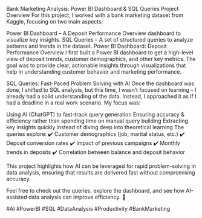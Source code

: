 Bank Marketing Analysis: Power BI Dashboard & SQL Queries
Project Overview
For this project, I worked with a bank marketing dataset from Kaggle, focusing on two main aspects:

Power BI Dashboard – A Deposit Performance Overview dashboard to visualize key insights.
SQL Queries – A set of structured queries to analyze patterns and trends in the dataset.
Power BI Dashboard: Deposit Performance Overview
I first built a Power BI dashboard to get a high-level view of deposit trends, customer demographics, and other key metrics. The goal was to provide clear, actionable insights through visualizations that help in understanding customer behavior and marketing performance.

SQL Queries: Fast-Paced Problem Solving with AI
Once the dashboard was done, I shifted to SQL analysis, but this time, I wasn’t focused on learning – I already had a solid understanding of the data. Instead, I approached it as if I had a deadline in a real work scenario. My focus was:

Using AI (ChatGPT) to fast-track query generation
Ensuring accuracy & efficiency rather than spending time on manual query building
Extracting key insights quickly instead of diving deep into theoretical learning
The queries explore:
✔️ Customer demographics (job, marital status, etc.)
✔️ Deposit conversion rates
✔️ Impact of previous campaigns
✔️ Monthly trends in deposits
✔️ Correlation between balance and deposit behavior

This project highlights how AI can be leveraged for rapid problem-solving in data analysis, ensuring that results are delivered fast without compromising accuracy.

Feel free to check out the queries, explore the dashboard, and see how AI-assisted data analysis can improve efficiency. 🚀

#AI #PowerBI #SQL #DataAnalysis #Productivity #BankMarketing
